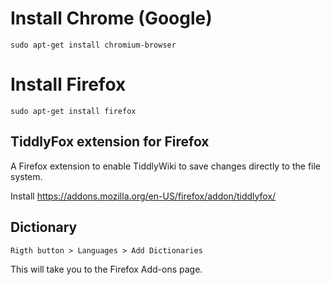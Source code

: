 Install Chrome (Google)
=======================

    sudo apt-get install chromium-browser
    
    

Install Firefox
===============

    sudo apt-get install firefox



TiddlyFox extension for Firefox
-------------------------------

A Firefox extension to enable TiddlyWiki to save changes directly to the file system.

Install <https://addons.mozilla.org/en-US/firefox/addon/tiddlyfox/>

Dictionary
----------

    Rigth button > Languages > Add Dictionaries

This will take you to the Firefox Add-ons page.
